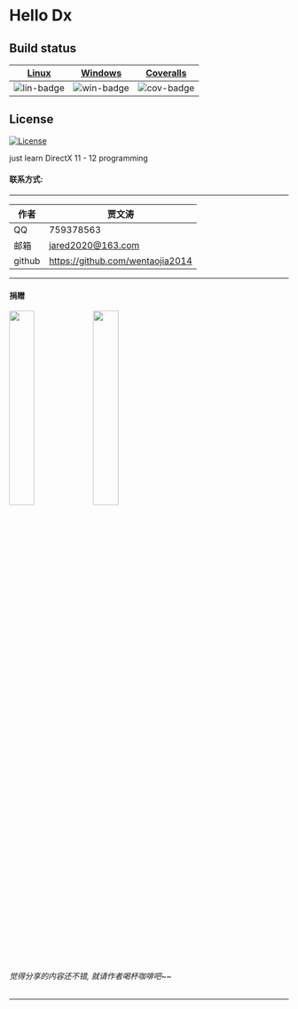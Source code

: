 # Hello Dx
## Build status

| [Linux][lin-link] | [Windows][win-link] | [Coveralls][cov-link] |
| :---------------: | :-----------------: | :-------------------: |
| ![lin-badge]      | ![win-badge]        | ![cov-badge]          |

[lin-badge]: https://travis-ci.org/wentaojia2014/HelloDirectX.svg?branch=master "Travis build status"
[lin-link]: https://travis-ci.org/wentaojia2014/HelloDirectX "Travis build status"
[win-badge]: https://ci.appveyor.com/api/projects/status/gup0dy0cc2d25m7o?svg=true "AppVeyor build status"
[win-link]: https://ci.appveyor.com/project/jiawentao/hellodirectx "AppVeyor build status"
[cov-badge]: https://coveralls.io/repos/github/wentaojia2014/HelloDirectX/badge.svg?branch=master "Coveralls coverage"
[cov-link]: https://coveralls.io/github/wentaojia2014/HelloDirectX?branch=master "Coveralls coverage"

## License
[![License](https://img.shields.io/badge/license-MIT-blue.svg)](https://github.com/wentaojia2014/TaoJson/blob/master/LICENSE)


just learn DirectX 11 - 12 programming



#### 联系方式:
***
|作者|贾文涛|
|---|---
|QQ|759378563
|邮箱|jared2020@163.com
|github|https://github.com/wentaojia2014


***
#### **捐赠**
<img src="https://github.com/wentaojia2014/wentaojia2014.github.io/blob/master/img/weixin.jpg?raw=true" width="30%" height="30%" /><img src="https://github.com/wentaojia2014/wentaojia2014.github.io/blob/master/img/zhifubao.jpg?raw=true" width="30%" height="30%" />

###### 觉得分享的内容还不错, 就请作者喝杯咖啡吧~~
***